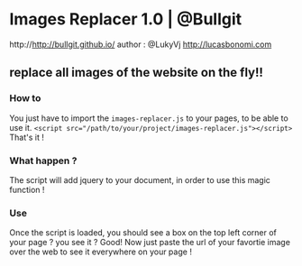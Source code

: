 Images Replacer 1.0 | @Bullgit
====================
http://http://bullgit.github.io/
author : @LukyVj
http://lucasbonomi.com 



replace all images of the website on the fly!!
----------------------------------------------

### How to 

You just have to import the `images-replacer.js` to your pages, to be able to use it. 
`<script src="/path/to/your/project/images-replacer.js"></script>`
That's it ! 

### What happen ?
The script will add jquery to your document, in order to use this magic function ! 

### Use
Once the script is loaded, you should see a box on the top left corner of your page ? you see it ? Good!
Now just paste the url of your favortie image over the web to see it everywhere on your page !

